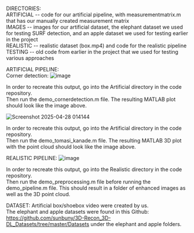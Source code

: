 DIRECTORIES:  
ARTIFICIAL -- code for our artificial pipeline, with measurementmatrix.m that has our manually created measurement matrix  
IMAGES -- images for our artificial dataset, the elephant dataset we used for testing SURF detection, and an apple dataset we used for testing earlier in the project  
REALISTIC -- realistic dataset (box.mp4) and code for the realistic pipeline  
TESTING -- old code from earlier in the project that we used for testing various approaches  
  
ARTIFICIAL PIPELINE:  
Corner detection:
![image](https://github.com/user-attachments/assets/ebd96449-8ce4-4fa7-ab46-5cdd3564c4b8)
  
In order to recreate this output, go into the Artificial directory in the code repository.  
Then run the demo_cornerdetection.m file. The resulting MATLAB plot should look like the image above.  

![Screenshot 2025-04-28 014144](https://github.com/user-attachments/assets/f6eba504-df3c-4700-b620-0a2291170f3f)

In order to recreate this output, go into the Artificial directory in the code repository.  
Then run the demo_tomasi_kanade.m file. The resulting MATLAB 3D plot with the point cloud should look like the image above.  
  



REALISTIC PIPELINE: 
![image](https://github.com/user-attachments/assets/1367ce31-515d-4878-abb4-b5571e0c0f5d)

In order to recreate this output, go into the Realistic directory in the code repository.  
Then run the demo_preprocessing.m file before running the demo_pipeline.m file. This should result in a folder of enhanced images as well as the 3D point cloud.  
  
DATASET:
Artificial box/shoebox video were created by us.  
The elephant and apple datasets were found in this Github: https://github.com/sunbuny/3D-Recon_3D-DL_Datasets/tree/master/Datasets under the elephant and apple folders.  
